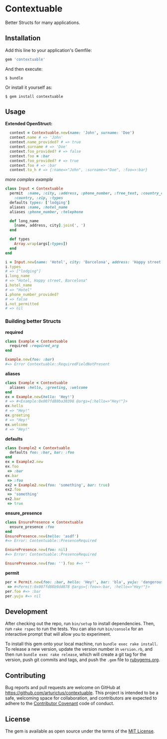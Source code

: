 # Contextuable

Better Structs for many applications.

## Installation

Add this line to your application's Gemfile:

```ruby
gem 'contextuable'
```

And then execute:

    $ bundle

Or install it yourself as:

    $ gem install contextuable

## Usage

__Extended OpenStruct:__

```ruby
  context = Contextuable.new(name: 'John', surname: 'Doe')
  context.name # => 'John'
  context.name_provided? # => true
  context.surname # => 'Doe'
  context.foo_provided? # => false
  context.foo = :bar
  context.foo_provided? # => true
  context.foo # => :bar
  context.to_h # => {:name=>"John", :surname=>"Doe", :foo=>:bar}
```

_more complex example_
```ruby
class Input < Contextuable
  permit  :name, :city, :address, :phone_number, :free_text, :country_code,
    :country, :zip, :types
  defaults types: ['lodging']
  aliases :name, :hotel_name
  aliases :phone_number, :telephone

  def long_name
    [name, address, city].join(', ')
  end

  def types
    Array.wrap(args[:types])
  end
end

i = Input.new(name: 'Hotel', city: 'Barcelona', address: 'Happy street', not_permitted: 'dangerous')
i.types
# => ["lodging"]
i.long_name
# => "Hotel, Happy street, Barcelona"
i.hotel_name
# => "Hotel"
i.phone_number_provided?
# => false
i.not_permitted
# => nil
```

### Building better Structs

**required**
```ruby
class Example < Contextuable
  required :required_arg
end

Example.new(foo: :bar)
#=> Error Contextuable::RequiredFieldNotPresent
```

**aliases**
```ruby
class Example < Contextuable
  aliases :hello, :greeting, :welcome
end
ex = Example.new(hello: 'Hey!')
# => #<Example:0x007fd88ba30398 @args={:hello=>"Hey!"}>
ex.hello
# => "Hey!"
ex.greeting
# => "Hey!"
ex.welcome
# => "Hey!"
```

**defaults**
```ruby
class Example2 < Contextuable
  defaults foo: :bar, bar: :foo
end
ex = Example2.new
ex.foo
 => :bar
ex.bar
 => :foo
ex2 = Example2.new(foo: 'something', bar: true)
ex2.foo
 => 'something'
ex2.bar
 => true
```

**ensure_presence**
```ruby
class EnsurePresence < Contextuable
  ensure_presence :foo
end
EnsurePresence.new(hello: 'asdf')
#=> Error: Contextuable::PresenceRequired

EnsurePresence.new(foo: nil)
#=> Error: Contextuable::PresenceRequired

EnsurePresence.new(foo: '').foo #=> ""
```

**permit**
```ruby
per = Permit.new(foo: :bar, hello: 'Hey!', bar: 'bla', yuju: 'dangerous')
 => #<Permit:0x007fd88b9dd878 @args={:foo=>:bar, :hello=>"Hey!"}>
per.foo #=> :bar
per.yuju #=> nil
```

## Development

After checking out the repo, run `bin/setup` to install dependencies. Then, run `rake rspec` to run the tests. You can also run `bin/console` for an interactive prompt that will allow you to experiment.

To install this gem onto your local machine, run `bundle exec rake install`. To release a new version, update the version number in `version.rb`, and then run `bundle exec rake release`, which will create a git tag for the version, push git commits and tags, and push the `.gem` file to [rubygems.org](https://rubygems.org).

## Contributing

Bug reports and pull requests are welcome on GitHub at https://github.com/arturictus/contextuable. This project is intended to be a safe, welcoming space for collaboration, and contributors are expected to adhere to the [Contributor Covenant](contributor-covenant.org) code of conduct.


## License

The gem is available as open source under the terms of the [MIT License](http://opensource.org/licenses/MIT).

